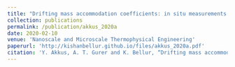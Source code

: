 ```yaml
---
title: "Drifting mass accommodation coefficients: in situ measurements from a steady state molecular dynamics setup"
collection: publications
permalink: /publication/akkus_2020a
date: 2020-02-10
venue: 'Nanoscale and Microscale Thermophysical Engineering'
paperurl: 'http://kishanbellur.github.io/files/akkus_2020a.pdf'
citation: 'Y. Akkus, A. T. Gurer and K. Bellur, “Drifting mass accommodation coefficients: in situ measurements from a steady state molecular dynamics setup”, Physical Review Fluids, 25(1), 25-45, 2020.'
---
```

